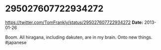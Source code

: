 # 295027607722934272
https://twitter.com/TomFrankly/status/295027607722934272
**Date:** 2013-01-26

Boom. All hiragana, including dakuten, are in my brain. Onto new things. #japanese
